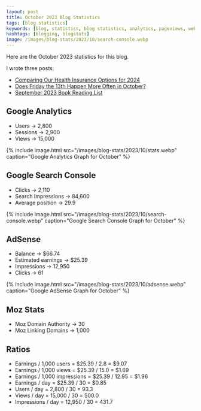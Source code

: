 ```yaml
---
layout: post
title: October 2023 Blog Statistics
tags: [blog statistics]
keywords: [blog, statistics, blog statistics, analytics, pageviews, webmaster, webmaster tools, alexa, google]
hashtags: [blogging, blogstats]
image: /images/blog-stats/2023/10/search-console.webp
---
```


Here are the October 2023 statistics for this blog.

I wrote three posts:

* [Comparing Our Health Insurance Options for 2024](https://www.joehxblog.com/comparing-our-health-insurance-options-for-2024/)
* [Does Friday the 13th Happen More Often in October?](https://www.joehxblog.com/does-friday-the-13th-happen-more-often-in-october/)
* [September 2023 Book Reading List](https://www.joehxblog.com/september-2023-book-reading-list/)

## Google Analytics

* Users &rarr; 2,800
* Sessions &rarr; 2,900
* Views &rarr; 15,000

{% include image.html src="/images/blog-stats/2023/10/stats.webp" caption="Google Analytics Graph for October" %}

## Google Search Console

* Clicks &rarr; 2,110
* Search Impressions &rarr; 84,600
* Average position &rarr; 29.9

{% include image.html src="/images/blog-stats/2023/10/search-console.webp" caption="Google Search Console Graph for October" %}

## AdSense

* Balance &rarr; $66.74
* Estimated earnings &rarr; $25.39
* Impressions &rarr; 12,950
* Clicks &rarr; 61

{% include image.html src="/images/blog-stats/2023/10/adsense.webp" caption="Google AdSense Graph for October" %}

## Moz Stats

* Moz Domain Authority &rarr; 30
* Moz Linking Domains &rarr; 1,000

## Ratios

* Earnings / 1,000 users = $25.39 / 2.8 = $9.07
* Earnings / 1,000 views = $25.39 / 15.0 = $1.69
* Earnings / 1,000 impressions = $25.39 / 12.95 = $1.96
* Earnings / day = $25.39 / 30 = $0.85
* Users / day = 2,800 / 30 = 93.3
* Views / day = 15,000 / 30 = 500.0
* Impressions / day = 12,950 / 30 = 431.7